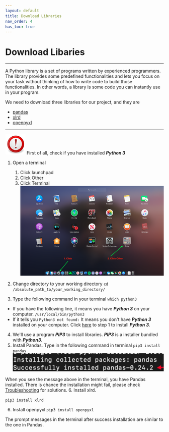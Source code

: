 ```yaml
---
layout: default
title: Download Libraries
nav_order: 4
has_toc: true
---
```


# Download Libaries

<hr>
A Python library is a set of programs written by experienced programmers. The library provides some predefined functionalities and lets you focus on your task without thinking of how to write code to build those functionalities. In other words, a library is some code you can instantly use in your program.

We need to download three libraries for our project, and they are
- [pandas](https://phil-cst-bcit.github.io/Phil-Antony-docs/docs/glossary/)
- [xlrd](https://phil-cst-bcit.github.io/Phil-Antony-docs/docs/glossary/)
- [openpyxl](https://phil-cst-bcit.github.io/Phil-Antony-docs/docs/glossary/)
<hr>

![](./assets/images/note.png)
First of all, check if you have installed **_Python 3_**
1. Open a terminal
    1. Click launchpad
    2. Click Other
    3. Click Terminal
![](./assets/images/launchpad.png)

2. Change directory to your working directory
`cd /absolute_path_to/your_working_directory/`
3. Type the following command in your terminal
`which python3`
  * If you have the following line, it means you have **_Python 3_** on your computer.
  `/usr/local/bin/python3`
  * If it tells you
  `Python3 not found:`
    It means you don't have **_Python 3_** installed on your computer.
    Click [here](https://phil-cst-bcit.github.io/Phil-Antony-docs/docs/install/) to step 1 to install **_Python 3_**.
4. We'll use a program **_PIP3_** to install libraries. **_PIP3_** is a  installer bundled with **_Python3_**.
5. Install Pandas. Type in the following command in terminal
  `pip3 install pandas`
![](./assets/images/install_pandas.png)

  When you see the message above in the terminal, you have Pandas installed.
  There is chance the installation might fail, please check [Troubleshooting](https://phil-cst-bcit.github.io/Phil-Antony-docs/docs/troubleshooting/) for solutions.
6. Install xlrd.

  `pip3 install xlrd`

  6. Install openpyxl
  `pip3 install openpyxl`

  The prompt messages in the terminal after success installation are similar to the one in Pandas.